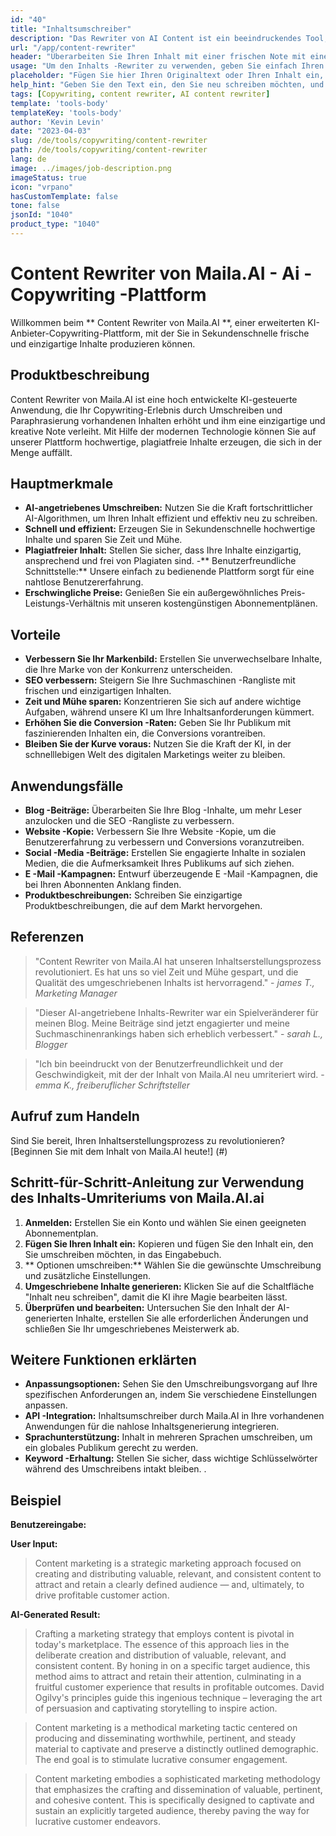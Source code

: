 ```yaml
---
id: "40"
title: "Inhaltsumschreiber"
description: "Das Rewriter von AI Content ist ein beeindruckendes Tool, das erweiterte KI -Algorithmen verwendet, um Ihren Eingabetxt automatisch neu zu schreiben und neu zu formulieren, wodurch er einzigartig, ansprechend und ansprechender ist.  Dieses Tool ist ideal für Blogger, Texter und Inhaltsersteller, die ihre Inhaltsqualität verbessern und Probleme mit Plagiaten vermeiden möchten."
url: "/app/content-rewriter"
header: "Überarbeiten Sie Ihren Inhalt mit einer frischen Note mit einem Umschreiben von KI-angetrieben."
usage: "Um den Inhalts -Rewriter zu verwenden, geben Sie einfach Ihren Text ein, den Sie neu schreiben möchten.  Dieses Tool generiert dann eine einzigartige, gut strukturierte und ansprechende Version Ihres ursprünglichen Inhalts, wodurch der Kontext und die wichtigsten Ideen aufrechterhalten werden."
placeholder: "Fügen Sie hier Ihren Originaltext oder Ihren Inhalt ein, und unsere Modelle schreiben ihn neu, um eine einzigartige, ansprechende und ansprechende Version zu erstellen."
help_hint: "Geben Sie den Text ein, den Sie neu schreiben möchten, und wir werden eine neue, eindeutige Version generieren und gleichzeitig die ursprüngliche Bedeutung und den Kontext erhalten.  Ideal zur Verbesserung der Inhaltsqualität und zur Vermeidung von Plagiatenproblemen."
tags: [Copywriting, content rewriter, AI content rewriter]
template: 'tools-body'
templateKey: 'tools-body'
author: 'Kevin Levin'
date: "2023-04-03"
slug: /de/tools/copywriting/content-rewriter
path: /de/tools/copywriting/content-rewriter
lang: de
image: ../images/job-description.png
imageStatus: true
icon: "vrpano"
hasCustomTemplate: false
tone: false
jsonId: "1040"
product_type: "1040"
---
```

# Content Rewriter von Maila.AI - Ai -Copywriting -Plattform

Willkommen beim ** Content Rewriter von Maila.AI **, einer erweiterten KI-Anbieter-Copywriting-Plattform, mit der Sie in Sekundenschnelle frische und einzigartige Inhalte produzieren können.

## Produktbeschreibung

Content Rewriter von Maila.AI ist eine hoch entwickelte KI-gesteuerte Anwendung, die Ihr Copywriting-Erlebnis durch Umschreiben und Paraphrasierung vorhandenen Inhalten erhöht und ihm eine einzigartige und kreative Note verleiht.  Mit Hilfe der modernen Technologie können Sie auf unserer Plattform hochwertige, plagiatfreie Inhalte erzeugen, die sich in der Menge auffällt.

## Hauptmerkmale

- **AI-angetriebenes Umschreiben:** Nutzen Sie die Kraft fortschrittlicher AI-Algorithmen, um Ihren Inhalt effizient und effektiv neu zu schreiben.
 - **Schnell und effizient:** Erzeugen Sie in Sekundenschnelle hochwertige Inhalte und sparen Sie Zeit und Mühe.
 - **Plagiatfreier Inhalt:** Stellen Sie sicher, dass Ihre Inhalte einzigartig, ansprechend und frei von Plagiaten sind.
 -** Benutzerfreundliche Schnittstelle:** Unsere einfach zu bedienende Plattform sorgt für eine nahtlose Benutzererfahrung.
 - **Erschwingliche Preise:** Genießen Sie ein außergewöhnliches Preis-Leistungs-Verhältnis mit unseren kostengünstigen Abonnementplänen.

## Vorteile

- **Verbessern Sie Ihr Markenbild:** Erstellen Sie unverwechselbare Inhalte, die Ihre Marke von der Konkurrenz unterscheiden.
 - **SEO verbessern:** Steigern Sie Ihre Suchmaschinen -Rangliste mit frischen und einzigartigen Inhalten.
 - **Zeit und Mühe sparen:** Konzentrieren Sie sich auf andere wichtige Aufgaben, während unsere KI um Ihre Inhaltsanforderungen kümmert.
 - **Erhöhen Sie die Conversion -Raten:** Geben Sie Ihr Publikum mit faszinierenden Inhalten ein, die Conversions vorantreiben.
 - **Bleiben Sie der Kurve voraus:** Nutzen Sie die Kraft der KI, in der schnelllebigen Welt des digitalen Marketings weiter zu bleiben.

## Anwendungsfälle

- **Blog -Beiträge:** Überarbeiten Sie Ihre Blog -Inhalte, um mehr Leser anzulocken und die SEO -Rangliste zu verbessern.
 - **Website -Kopie:** Verbessern Sie Ihre Website -Kopie, um die Benutzererfahrung zu verbessern und Conversions voranzutreiben.
 - **Social -Media -Beiträge:** Erstellen Sie engagierte Inhalte in sozialen Medien, die die Aufmerksamkeit Ihres Publikums auf sich ziehen.
 - **E -Mail -Kampagnen:** Entwurf überzeugende E -Mail -Kampagnen, die bei Ihren Abonnenten Anklang finden.
 - **Produktbeschreibungen:** Schreiben Sie einzigartige Produktbeschreibungen, die auf dem Markt hervorgehen.

## Referenzen

> "Content Rewriter von Maila.AI hat unseren Inhaltserstellungsprozess revolutioniert. Es hat uns so viel Zeit und Mühe gespart, und die Qualität des umgeschriebenen Inhalts ist hervorragend."  - _james T., Marketing Manager_

> "Dieser AI-angetriebene Inhalts-Rewriter war ein Spielveränderer für meinen Blog. Meine Beiträge sind jetzt engagierter und meine Suchmaschinenrankings haben sich erheblich verbessert."  - _sarah L., Blogger_

> "Ich bin beeindruckt von der Benutzerfreundlichkeit und der Geschwindigkeit, mit der der Inhalt von Maila.AI neu umriteriert wird.  - _emma K., freiberuflicher Schriftsteller_

## Aufruf zum Handeln

Sind Sie bereit, Ihren Inhaltserstellungsprozess zu revolutionieren?  [Beginnen Sie mit dem Inhalt von Maila.AI heute!] (#)

## Schritt-für-Schritt-Anleitung zur Verwendung des Inhalts-Umriteriums von Maila.AI.ai

1. **Anmelden:** Erstellen Sie ein Konto und wählen Sie einen geeigneten Abonnementplan.
 2. **Fügen Sie Ihren Inhalt ein:** Kopieren und fügen Sie den Inhalt ein, den Sie umschreiben möchten, in das Eingabebuch.
 3. ** Optionen umschreiben:** Wählen Sie die gewünschte Umschreibung und zusätzliche Einstellungen.
 4. **Umgeschriebene Inhalte generieren:** Klicken Sie auf die Schaltfläche "Inhalt neu schreiben", damit die KI ihre Magie bearbeiten lässt.
 5. **Überprüfen und bearbeiten:** Untersuchen Sie den Inhalt der AI-generierten Inhalte, erstellen Sie alle erforderlichen Änderungen und schließen Sie Ihr umgeschriebenes Meisterwerk ab.

## Weitere Funktionen erklärten

- **Anpassungsoptionen:** Sehen Sie den Umschreibungsvorgang auf Ihre spezifischen Anforderungen an, indem Sie verschiedene Einstellungen anpassen.
 - **API -Integration:** Inhaltsumschreiber durch Maila.AI in Ihre vorhandenen Anwendungen für die nahlose Inhaltsgenerierung integrieren.
 - **Sprachunterstützung:** Inhalt in mehreren Sprachen umschreiben, um ein globales Publikum gerecht zu werden.
 - **Keyword -Erhaltung:** Stellen Sie sicher, dass wichtige Schlüsselwörter während des Umschreibens intakt bleiben.
 .

## Beispiel

**Benutzereingabe:**

**User Input:**


> Content marketing is a strategic marketing approach focused on creating and distributing valuable, relevant, and consistent content to attract and retain a clearly defined audience — and, ultimately, to drive profitable customer action.


**AI-Generated Result:**

> Crafting a marketing strategy that employs content is pivotal in today's marketplace. The essence of this approach lies in the deliberate creation and distribution of valuable, relevant, and consistent content. By honing in on a specific target audience, this method aims to attract and retain their attention, culminating in a fruitful customer experience that results in profitable outcomes. David Ogilvy's principles guide this ingenious technique – leveraging the art of persuasion and captivating storytelling to inspire action.

> Content marketing is a methodical marketing tactic centered on producing and disseminating worthwhile, pertinent, and steady material to captivate and preserve a distinctly outlined demographic. The end goal is to stimulate lucrative consumer engagement.


> Content marketing embodies a sophisticated marketing methodology that emphasizes the crafting and dissemination of valuable, pertinent, and cohesive content. This is specifically designed to captivate and sustain an explicitly targeted audience, thereby paving the way for lucrative customer endeavors.

